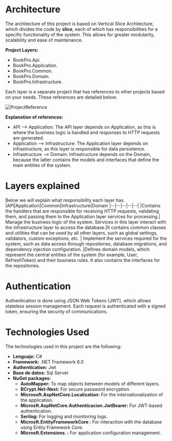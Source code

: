 # Architecture

The architecture of this project is based on Vertical Slice Architecture, which divides the code by **slice**, each of which has responsibilities for a specific functionality of the system. This allows for greater modularity, scalability and ease of maintenance.

**Project Layers:**
 - BookPro.Api.
 - BookPro.Application.
 - BookPro.Common.
 - BookPro.Domain.
 - BookPro.Infrastructure.

Each layer is a separate project that has references to other projects based on your needs. These references are detailed below:

![ProjectReference](https://github.com/Haliam/BookPro/blob/34145297ec536a9433b0890c5b5fc9984b7ef143/docs/WikiBooking/Architecture/img/ReferenceProyect.jpg)


**Explanation of references:**
- API --> Application: The API layer depends on Application, as this is where the business logic is handled and responses to HTTP requests are generated.
- Application --> Infrastructure: The Application layer depends on infrastructure, as this layer is responsible for data persistence.
- Infrastructure --> Domain: Infrastructure depends on the Domain, because the latter contains the models and interfaces that define the main entities of the system.

# Layers explained
Below we will explain what responsibility each layer has.
|API|Application|Common|Infrastructure|Domain
|--|--|--|--|--|
|Contains the handlers that are responsible for receiving HTTP requests, validating them, and passing them to the Application layer services for processing.| Manage the business logic of the system. Services in this layer interact with the infrastructure layer to access the database.|It contains common classes and utilities that can be used by all other layers, such as global settings, validators, custom exceptions, etc. | Implement the services required for the system, such as data access through repositories, database migrations, and dependency injection configuration. |Defines domain models, which represent the central entities of the system (for example, User, RefreshToken) and their business rules. It also contains the interfaces for the repositories.

# Authentication
Authentication is done using JSON Web Tokens (JWT), which allows stateless session management. Each request is authenticated with a signed token, ensuring the security of communications.

# Technologies Used
The technologies used in this project are the following:

- **Lenguaje:** C#
- **Framework:** .NET Framework 6.0
- **Authentication:** Jwt
- **Base de datos:** Sql Server
- **NuGet packages:**
  - **AutoMapper:** To map objects between models of different layers.
  - **BCrypt.Net-Next:** For secure password encryption.
  - **Microsoft.AspNetCore.Localization:** For the internationalization of the application.
  - **Microsft.AspNetCore.Authenticacion.JwtBearer:** For JWT-based authentication.
  - **Serilog:** For logging and monitoring logs.
  - **Microsft.EntityFrameworkCore :** For interaction with the database using Entity Framework Core.
  - **Microsft.Extensions. :** For application configuration management.
